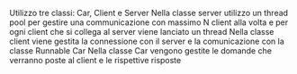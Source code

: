 Utilizzo tre classi: Car, Client e Server 
Nella classe server utilizzo un thread pool per gestire una communicazione con massimo N client alla volta e per ogni client che si collega al server viene lanciato un thread 
Nella classe client viene gestita la connessione con il server e la comunicazione con la classe Runnable Car
Nella classe Car vengono gestite le domande che verranno poste al client e le rispettive risposte
